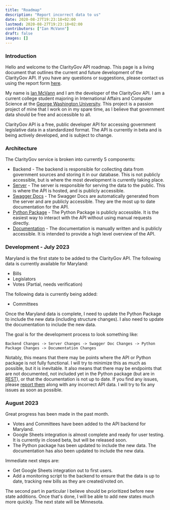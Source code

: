 ```yaml
---
title: "Roadmap"
description: "Report incorrect data to us"
date: 2020-08-27T19:23:18+02:00
lastmod: 2020-08-27T19:23:18+02:00
contributors: ["Ian McVann"]
draft: false
images: []
---
```


### Introduction

Hello and welcome to the ClarityGov API roadmap. This page is a living document that outlines the current and future development of the ClarityGov API. If you have any questions or suggestions, please contact us using the report form [here](/report).

My name is [Ian McVann](https://github.com/ianmcvann) and I am the developer of the ClarityGov API. I am a current college student majoring in International Affairs and Computer Science at the [George Washington University](https://gwu.edu). This project is a passion project of mine that I work on in my spare time, as I believe that government data should be free and accessible to all.

ClarityGov API is a free, public developer API for accessing government legislative data in a standardized format. The API is currently in beta and is being actively developed, and is subject to change. 

### Architecture

The ClarityGov service is broken into currently 5 components:
- Backend - The backend is responsible for collecting data from government sources and storing it in our database. This is not publicly accessible, but is where the most development is currently taking place.
- [Server](https://api.claritygov.com) - The server is responsible for serving the data to the public. This is where the API is hosted, and is publicly accessible.
- [Swagger Docs](https://api.claritygov.com/docs) - The Swagger Docs are automatically generated from the server and are publicly accessible. They are the most up to date documentation for the API.
- [Python Package](https://pypi.org/project/claritygov/) - The Python Package is publicly accessible. It is the easiest way to interact with the API without using manual requests directly.
- [Documentation](https://claritygov.com) - The documentation is manually written and is publicly accessible. It is intended to provide a high level overview of the API.

### Development - July 2023

Maryland is the first state to be added to the ClarityGov API. The following data is currently available for Maryland:
- Bills
- Legislators
- Votes (Partial, needs verification)

The following data is currently being added:
- Committees

Once the Maryland data is complete, I need to update the Python Package to include the new data (including structure changes). I also need to update the documentation to include the new data.

The goal is for the development process to look something like:

`
Backend Changes -> Server Changes -> Swagger Doc Changes -> Python Package Changes -> Documentation Changes
`

Notably, this means that there may be points where the API or Python package is not fully functional. I will try to minimize this as much as possible, but it is inevitable. It also means that there may be endpoints that are not documented, not included yet in the Python package (but are in [REST](https://api.claritygov.com/docs)), or that the documentation is not up to date. If you find any issues, please [report them](/report) along with any incorrect API data. I will try to fix any issues as soon as possible.

### August 2023

Great progress has been made in the past month. 
* Votes and Committees have been added to the API backend for Maryland.
* Google Sheets integration is almost complete and ready for user testing. It is currently in closed beta, but will be released soon.
* The Python package has been updated to include the new data. The documentation has also been updated to include the new data.

Immediate next steps are:
* Get Google Sheets integration out to first users.
* Add a monitoring script to the backend to ensure that the data is up to date, tracking new bills as they are created/voted on.

The second part in particular I believe should be prioritized before new state additions. Once that's done, I will be able to add new states much more quickly. The next state will be Minnesota. 
